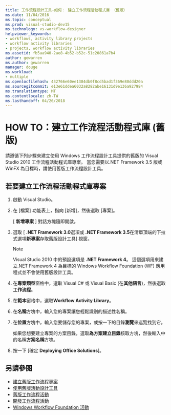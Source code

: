 ```yaml
---
title: 工作流程設計工具-如何： 建立工作流程活動程式庫 （舊版）
ms.date: 11/04/2016
ms.topic: conceptual
ms.prod: visual-studio-dev15
ms.technology: vs-workflow-designer
helpviewer_keywords:
- workflows, activity library projects
- workflow activity libraries
- projects, workflow activity libraries
ms.assetid: fb5aa940-2ae8-4b52-b52c-51c20861a7b4
author: gewarren
ms.author: gewarren
manager: douge
ms.workload:
- multiple
ms.openlocfilehash: 432766e60ee1384db0f8cd5bad1f369e80ddd20a
ms.sourcegitcommit: e13e61ddea6032a8282abe16131d9e136a927984
ms.translationtype: MT
ms.contentlocale: zh-TW
ms.lasthandoff: 04/26/2018
---
```

# <a name="how-to-create-a-workflow-activity-library-legacy"></a>HOW TO：建立工作流程活動程式庫 (舊版)

請遵循下列步驟來建立使用 Windows 工作流程設計工具提供的舊版的 Visual Studio 2010 工作流程活動程式庫專案。 當您需要以.NET Framework 3.5 版或 WinFX 為目標時，請使用舊版工作流程設計工具。

## <a name="to-create-a-workflow-activity-library-project"></a>若要建立工作流程活動程式庫專案

1.  啟動 Visual Studio。

2.  在 [檔案] 功能表上，指向 [新增]，然後選取 [專案]。

     [ **新增專案** ] 對話方塊隨即開啟。

3.  選取 [ **.NET Framework 3.0**選項或 **.NET Framework 3.5**在清單頂端的下拉式選項**新專案**存取舊版設計工具] 視窗。

    > [!NOTE]
    > Visual Studio 2010 中的預設選項是 **.NET Framework 4**。 這個選項用來建立.NET Framework 4 為目標的 Windows Workflow Foundation (WF) 應用程式並不會使用舊版設計工具。

4.  在**專案類型**窗格中，選取 Visual C# 或 Visual Basic (在**其他語言**)，然後選取 **工作流程**。

5.  在**範本**窗格中，選取**Workflow Activity Library**。

6.  在**名稱**方塊中，輸入您的專案讓您輕鬆識別的描述性名稱。

7.  在**位置**方塊中，輸入您要儲存您的專案，或按一下的目錄**瀏覽**來巡覽找到它。

     如果您想要建立專案的方案目錄，選取**為方案建立目錄**核取方塊，然後輸入中的名稱**方案名稱**方塊。

8.  按一下 [確定 **Deploying Office Solutions**]。

## <a name="see-also"></a>另請參閱

- [建立舊版工作流程專案](../workflow-designer/creating-legacy-workflow-projects.md)
- [使用舊版活動設計工具](../workflow-designer/using-the-legacy-activity-designer.md)
- [舊版工作流程活動](../workflow-designer/legacy-workflow-activities.md)
- [開發工作流程活動](http://msdn.microsoft.com/en-us/19876dfc-dfa5-4d52-b1f5-1d087474cc52)
- [Windows Workflow Foundation 活動](http://msdn.microsoft.com/en-us/192c4c1e-afb6-4f58-ab11-2b5bbbc2d2c0)